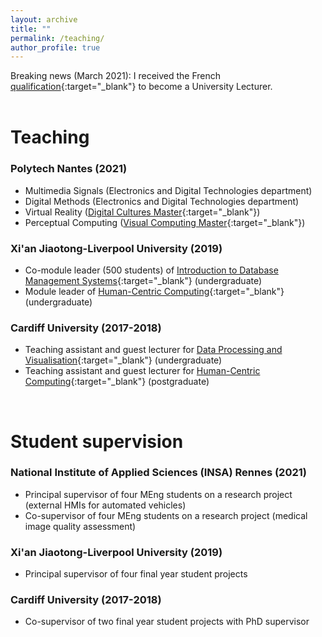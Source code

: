 ```yaml
---
layout: archive
title: ""
permalink: /teaching/
author_profile: true
---
```


Breaking news (March 2021): I received the French [qualification](https://www.galaxie.enseignementsup-recherche.gouv.fr/ensup/CNU_qualification.htm){:target="_blank"} to become a University Lecturer.
<br />
<br />

Teaching
=====
### Polytech Nantes (2021) <br />
* Multimedia Signals (Electronics and Digital Technologies department)
* Digital Methods (Electronics and Digital Technologies department)
* Virtual Reality ([Digital Cultures Master](https://mcn.univ-nantes.fr/){:target="_blank"})
* Perceptual Computing ([Visual Computing Master](https://polytech.univ-nantes.fr/fr/les-formations/masters-internationaux/visual-computing-masters-degree-vico){:target="_blank"})

### Xi'an Jiaotong-Liverpool University (2019) <br />
* Co-module leader (500 students) of [Introduction to Database Management Systems](http://modules.xjtlu.edu.cn/mod?mod_code=CPT103){:target="_blank"} (undergraduate)
* Module leader of [Human-Centric Computing](http://modules.xjtlu.edu.cn/MOD_CAT.aspx?mod_code=CSE214){:target="_blank"} (undergraduate)

### Cardiff University (2017-2018) <br />
* Teaching assistant and guest lecturer for [Data Processing and Visualisation](https://data.cardiff.ac.uk/legacy/grails/module/CM2105/18A.html){:target="_blank"} (undergraduate)
* Teaching assistant and guest lecturer for [Human-Centric Computing](https://data.cardiff.ac.uk/legacy/grails/module/CMT206/20A.html){:target="_blank"} (postgraduate) <br />
<br />

Student supervision
=====

### National Institute of Applied Sciences (INSA) Rennes (2021) <br />
* Principal supervisor of four MEng students on a research project (external HMIs for automated vehicles)
* Co-supervisor of four MEng students on a research project (medical image quality assessment)

### Xi'an Jiaotong-Liverpool University (2019) <br />
* Principal supervisor of four final year student projects

### Cardiff University (2017-2018) <br />
* Co-supervisor of two final year student projects with PhD supervisor
